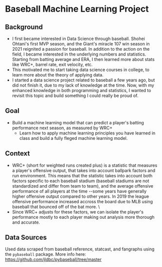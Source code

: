 # Baseball Machine Learning Project

## Background
- I first became interested in Data Science through baseball. Shohei Ohtani's first MVP season, and the Giant's miracle 107 win season in 2021 reignited a passion for baseball. In addition to the action on the field, I became interested in the underlying numbers and statistics. Starting from batting average and ERA, I then learned more about stats like WRC+, barrel rate, exit velocity, etc. 
- This motivated me to start taking data science courses in college, to learn more about the theory of applying data. 
- I started a data science project related to baseball a few years ago, but did not finish it, due to my lack of knowledge at the time. Now, with my enhanced knowledge in both programming and statistics, I wanted to revisit this topic and build something I could really be proud of.

## Goal
- Build a machine learning model that can predict a player's batting performance next season, as measured by WRC+
    - Learn how to apply machine learning principles you have learned in class and build a fully fleged machine learning model.

## Context
- WRC+ (short for weighted runs created plus) is a statistic that measures a player's offensive output, that takes into account ballpark factors and run environment. This means that the statistic takes into account both factors specific to each baseball stadium (baseball stadiums are not standardized and differ from team to team), and the average offensive performance of all players at the time --some years have generally higher offensive output compared to other years. In 2019 the league offensive performance increased accross the board due to MLB using baseball that bounced off of the bat more. \
- Since WRC+ adjusts for these factors, we can isolate the player's performance mostly to each player making out analysis more thorough and accurate.

## Data Sources
Used data scraped from baseball reference, statcast, and fangraphs using the `pybaseball` package.
More info here: https://github.com/jldbc/pybaseball/tree/master

